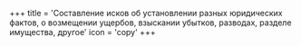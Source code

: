 +++
title = 'Составление исков об установлении разных юридических фактов, о возмещении ущербов, взыскании убытков, разводах, разделе имущества, другое'
icon = 'copy'
+++
